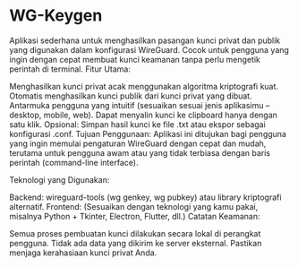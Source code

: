 # WG-Keygen
Aplikasi sederhana untuk menghasilkan pasangan kunci privat dan publik yang digunakan dalam konfigurasi WireGuard. Cocok untuk pengguna yang ingin dengan cepat membuat kunci keamanan tanpa perlu mengetik perintah di terminal.
Fitur Utama:

Menghasilkan kunci privat acak menggunakan algoritma kriptografi kuat.
Otomatis menghasilkan kunci publik dari kunci privat yang dibuat.
Antarmuka pengguna yang intuitif (sesuaikan sesuai jenis aplikasimu – desktop, mobile, web).
Dapat menyalin kunci ke clipboard hanya dengan satu klik.
Opsional: Simpan hasil kunci ke file .txt atau ekspor sebagai konfigurasi .conf.
Tujuan Penggunaan:
Aplikasi ini ditujukan bagi pengguna yang ingin memulai pengaturan WireGuard dengan cepat dan mudah, terutama untuk pengguna awam atau yang tidak terbiasa dengan baris perintah (command-line interface).

Teknologi yang Digunakan:

Backend: wireguard-tools (wg genkey, wg pubkey) atau library kriptografi alternatif.
Frontend: (Sesuaikan dengan teknologi yang kamu pakai, misalnya Python + Tkinter, Electron, Flutter, dll.)
Catatan Keamanan:

Semua proses pembuatan kunci dilakukan secara lokal di perangkat pengguna.
Tidak ada data yang dikirim ke server eksternal.
Pastikan menjaga kerahasiaan kunci privat Anda.
